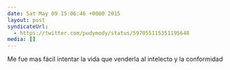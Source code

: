 ```yaml
---
date: Sat May 09 15:06:46 +0000 2015
layout: post
syndicateUrl:
  - https://twitter.com/pudymody/status/597055115351195648
media: []
---
```

Me fue mas fácil intentar la vida que venderla al intelecto y la conformidad

